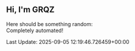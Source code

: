 ## Hi, I'm GRQZ
Here should be something random:  
Completely automated!

Last Update: 2025-09-05 12:19:46.726459+00:00
